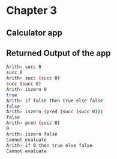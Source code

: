 # Chapter 3

## Calculator app

## Returned Output of the app
```bash
Arith> succ 0
succ 0
Arith> succ (succ 0)
succ (succ 0)
Arith> iszero 0
true
Arith> if false then true else false
false
Arith> iszero (pred (succ (succ 0)))
false
Arith> pred (succ 0)
0
Arith> iszero false
Cannot evaluate
Arith> if 0 then true else false
Cannot evaluate
```